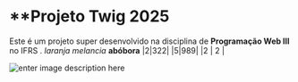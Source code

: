 # **Projeto Twig 2025
Este é um projeto super desenvolvido na disciplina de **Programação Web III** no IFRS  .
*laranja*
*melancia*
**abóbora**
|2|322|
|5|989|
|2  | 2 |

![enter image description here](https://cdn.pixabay.com/photo/2016/12/08/20/30/duck-1893080_1280.jpg)

